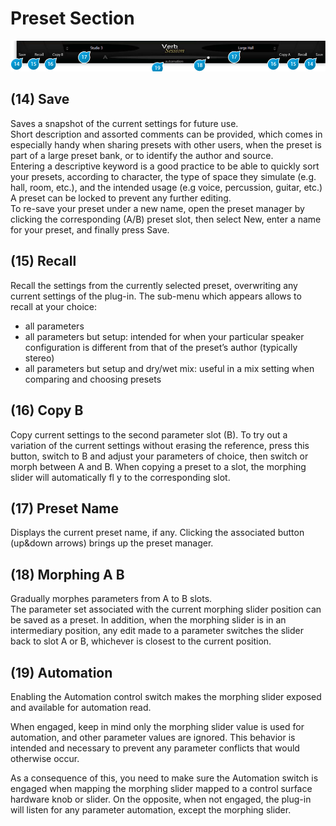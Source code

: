 # Preset Section

![](../include/verb_session_07.PNG)

## (14) Save
Saves a snapshot of the current settings for future use.  
Short description and assorted comments can be provided, which comes in especially handy when sharing presets with
other users, when the preset is part of a large preset bank, or to identify the author and source.  
Entering a descriptive keyword is a good practice to be able to quickly sort your presets, according to character, the type of
space they simulate (e.g. hall, room, etc.), and the intended usage (e.g voice, percussion, guitar, etc.)  
A preset can be locked to prevent any further editing.  
To re-save your preset under a new name, open the preset manager by clicking the corresponding (A/B) preset slot, then
select New, enter a name for your preset, and finally press Save.


## (15) Recall
Recall the settings from the currently selected preset, overwriting any current settings of the plug-in. The sub-menu which
appears allows to recall at your choice:

* all parameters
* all parameters but setup: intended for when your particular speaker configuration is different from that of the preset’s
author (typically stereo)
* all parameters but setup and dry/wet mix: useful in a mix setting when comparing and choosing presets


## (16) Copy B
Copy current settings to the second parameter slot (B). To try out a variation of the current settings without erasing 
the reference, press this button, switch to B and adjust your parameters of choice, then switch or morph between 
A and B. When copying a preset to a slot, the morphing slider will automatically fl y to the corresponding slot.

## (17) Preset Name
Displays the current preset name, if any. Clicking the associated button (up&down arrows) brings up the preset manager.

## (18) Morphing A B
Gradually morphes parameters from A to B slots.  
The parameter set associated with the current morphing slider position can be saved as a preset. In addition, when the 
morphing slider is in an intermediary position, any edit made to a parameter switches the slider back to slot A or B, 
whichever is closest to the current position.

## (19) Automation
Enabling the Automation control switch makes the morphing slider exposed and available for automation read.

When engaged, keep in mind only the morphing slider value is used for automation, and other parameter values are 
ignored. This behavior is intended and necessary to prevent any parameter conflicts that would otherwise occur.

As a consequence of this, you need to make sure the Automation switch is engaged when mapping the morphing slider
mapped to a control surface hardware knob or slider. On the opposite, when not engaged, the plug-in will listen for any
parameter automation, except the morphing slider.

